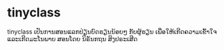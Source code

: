 # tinyclass
tinyclass ເປັນການສອນແລກປ່ຽນບົດຮຽນນ້ອຍໆ ກັບຜູ້ຮຽນ ເພື່ອໃຫ້ເກີດຄວາມເຂົ້າໃຈແລະເກີດມະໂນພາບ ສອນໂດຍ ນິຣັນກຖນ ສິງປຣະເສີດ
